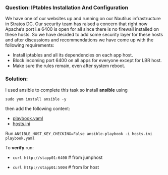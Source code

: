 ### Question: IPtables Installation And Configuration

We have one of our websites up and running on our Nautilus infrastructure in Stratos DC. Our security team has raised a concern that right now Apache’s port i.e 6400 is open for all since there is no firewall installed on these hosts. So we have decided to add some security layer for these hosts and after discussions and recommendations we have come up with the following requirements:
- Install iptables and all its dependencies on each app host.
- Block incoming port 6400 on all apps for everyone except for LBR host.
- Make sure the rules remain, even after system reboot.

### Solution: 

I used ansible to complete this task so install **ansible** using 

`sudo yum install ansible -y`

then add the following content:
- [playbook.yaml](./playbook.yaml)
- [hosts.ini](./hosts.ini)

Run `ANSIBLE_HOST_KEY_CHECKING=False ansible-playbook -i hosts.ini playbook.yaml`

To **verify** run:
- `curl http://stapp01:6400`   # from jumphost

- `curl http://stapp01:5004`   # from lbr host